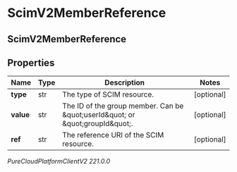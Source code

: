 # ScimV2MemberReference

## ScimV2MemberReference

## Properties

|Name | Type | Description | Notes|
|------------ | ------------- | ------------- | -------------|
| **type** | str | The type of SCIM resource. | [optional] |
| **value** | str | The ID of the group member. Can be \&quot;userId\&quot; or \&quot;groupId\&quot;. | [optional] |
| **ref** | str | The reference URI of the SCIM resource. | [optional] |



_PureCloudPlatformClientV2 221.0.0_
